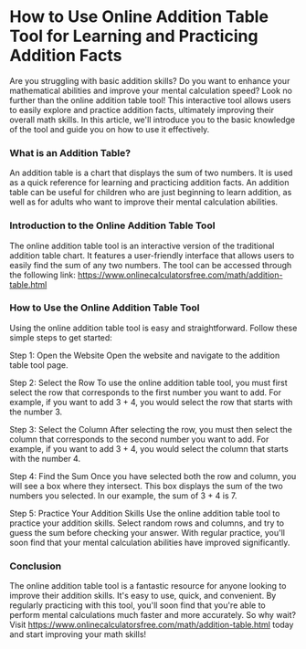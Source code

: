 How to Use Online Addition Table Tool for Learning and Practicing Addition Facts
================================================================================

Are you struggling with basic addition skills? Do you want to enhance your mathematical abilities and improve your mental calculation speed? Look no further than the online addition table tool! This interactive tool allows users to easily explore and practice addition facts, ultimately improving their overall math skills. In this article, we'll introduce you to the basic knowledge of the tool and guide you on how to use it effectively.

### What is an Addition Table?

An addition table is a chart that displays the sum of two numbers. It is used as a quick reference for learning and practicing addition facts. An addition table can be useful for children who are just beginning to learn addition, as well as for adults who want to improve their mental calculation abilities.

### Introduction to the Online Addition Table Tool

The online addition table tool is an interactive version of the traditional addition table chart. It features a user-friendly interface that allows users to easily find the sum of any two numbers. The tool can be accessed through the following link: <https://www.onlinecalculatorsfree.com/math/addition-table.html>

### How to Use the Online Addition Table Tool

Using the online addition table tool is easy and straightforward. Follow these simple steps to get started:

Step 1: Open the Website Open the website and navigate to the addition table tool page.

Step 2: Select the Row To use the online addition table tool, you must first select the row that corresponds to the first number you want to add. For example, if you want to add 3 + 4, you would select the row that starts with the number 3.

Step 3: Select the Column After selecting the row, you must then select the column that corresponds to the second number you want to add. For example, if you want to add 3 + 4, you would select the column that starts with the number 4.

Step 4: Find the Sum Once you have selected both the row and column, you will see a box where they intersect. This box displays the sum of the two numbers you selected. In our example, the sum of 3 + 4 is 7.

Step 5: Practice Your Addition Skills Use the online addition table tool to practice your addition skills. Select random rows and columns, and try to guess the sum before checking your answer. With regular practice, you'll soon find that your mental calculation abilities have improved significantly.

### Conclusion

The online addition table tool is a fantastic resource for anyone looking to improve their addition skills. It's easy to use, quick, and convenient. By regularly practicing with this tool, you'll soon find that you're able to perform mental calculations much faster and more accurately. So why wait? Visit <https://www.onlinecalculatorsfree.com/math/addition-table.html> today and start improving your math skills!
